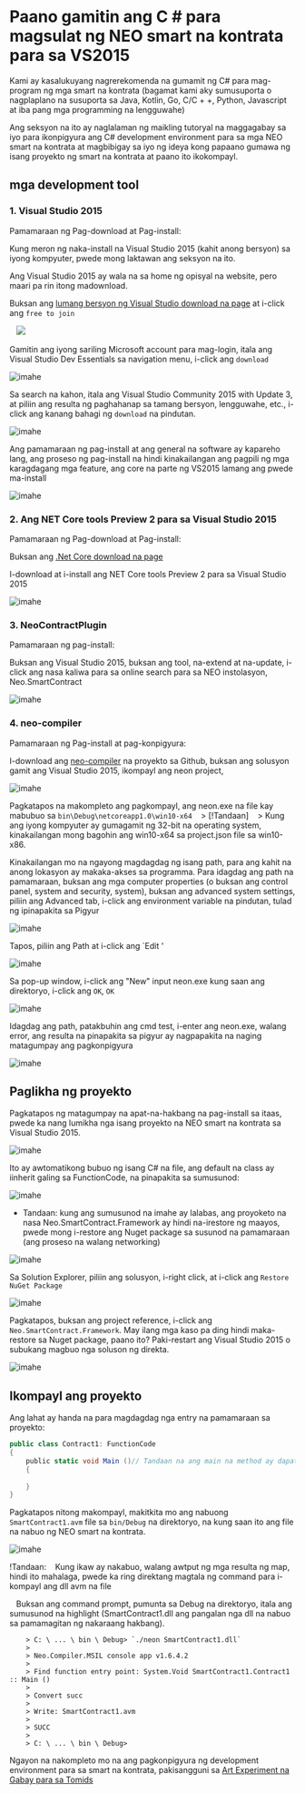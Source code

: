 # Paano gamitin ang C # para magsulat ng NEO smart na kontrata para sa VS2015

Kami ay kasalukuyang nagrerekomenda na gumamit ng C# para mag-program ng mga smart na kontrata (bagamat kami aky sumusuporta o nagplaplano na susuporta sa Java, Kotlin, Go, C/C + +, Python, Javascript at iba pang mga programming na lengguwahe)

Ang seksyon na ito ay naglalaman ng maikling tutoryal na maggagabay sa iyo para ikonpigyura ang C# development environment para sa mga NEO smart na kontrata at magbibigay sa iyo ng ideya kong papaano gumawa ng isang proyekto ng smart na kontrata at paano ito ikokompayl.

## mga development tool

### 1. Visual Studio 2015

Pamamaraan ng Pag-download at Pag-install:

Kung meron ng naka-install na Visual Studio 2015 (kahit anong bersyon) sa iyong kompyuter, pwede mong laktawan ang seksyon na ito.

Ang Visual Studio 2015 ay wala na sa home ng opisyal na website, pero maari pa rin itong madownload.

Buksan ang [lumang bersyon ng Visual Studio download na page](https://www.visualstudio.com/en/vans/vs/older-downloads/) at i-click ang `free to join`

   ![](assets/install_core_cross_platform_development_toolset.jpg)

Gamitin ang iyong sariling Microsoft account para mag-login, itala ang Visual Studio Dev Essentials sa navigation menu, i-click ang `download`

![imahe](assets/2017-05-10_13-47-10.jpg)

Sa search na kahon, itala ang Visual Studio Community 2015 with Update 3, at piliin ang resulta ng paghahanap sa tamang bersyon, lengguwahe, etc., i-click ang kanang bahagi ng `download` na pindutan.

![imahe](assets/2017-05-10_13-45-48.jpg)

Ang pamamaraan ng pag-install at ang general na software ay kapareho lang, ang proseso ng pag-install na hindi kinakailangan ang pagpili ng mga karagdagang mga feature, ang core na parte ng VS2015 lamang ang pwede ma-install

![imahe](assets/2017-05-10_9-48-54.jpg)

### 2. Ang NET Core tools Preview 2 para sa Visual Studio 2015

Pamamaraan ng Pag-download at Pag-install:

Buksan ang [.Net Core download na page](https://www.microsoft.com/net/download/core)

I-download at i-install ang NET Core tools Preview 2 para sa Visual Studio 2015

![imahe](assets/2017-05-10_15-38-46.jpg)

### 3. NeoContractPlugin

Pamamaraan ng pag-install:

Buksan ang Visual Studio 2015, buksan ang tool, na-extend at na-update, i-click ang nasa kaliwa para sa online search para sa NEO instolasyon, Neo.SmartContract

![imahe](assets/2017-05-10_15-50-48.jpg)

### 4. neo-compiler

Pamamaraan ng Pag-install at pag-konpigyura:

I-download ang [neo-compiler](https://github.com/neo-project/neo-compiler) na proyekto sa Github, buksan ang solusyon gamit ang Visual Studio 2015, ikompayl ang neon project,

![imahe](assets/2017-05-10_18-22-39.jpg)

Pagkatapos na makompleto ang pagkompayl, ang neon.exe na file kay mabubuo sa `bin\Debug\netcoreapp1.0\win10-x64`
   > [!Tandaan]
   > Kung ang iyong kompyuter ay gumagamit ng 32-bit na operating system, kinakailangan mong bagohin ang win10-x64 sa project.json file sa win10-x86.

Kinakailangan mo na ngayong magdagdag ng isang path, para ang kahit na anong lokasyon ay makaka-akses sa programma. Para idagdag ang path na pamamaraan, buksan ang mga computer properties (o buksan ang control panel, system and security, system), buksan ang advanced system settings, piliin ang Advanced tab, i-click ang environment variable na pindutan, tulad ng ipinapakita sa Pigyur

![imahe](assets/2017-05-10_18-37-05.jpg)

Tapos, piliin ang Path at i-click ang `Edit '

![imahe](assets/2017-05-10_18-46-05.jpg)

Sa pop-up window, i-click ang "New" input neon.exe kung saan ang direktoryo, i-click ang `OK`, `OK`

![imahe](assets/2017-05-10_18-48-11.jpg)

Idagdag ang path, patakbuhin ang cmd test, i-enter ang neon.exe, walang error, ang resulta na pinapakita sa pigyur ay nagpapakita na naging matagumpay ang pagkonpigyura

![imahe](assets/2017-05-10_18-52-10.jpg)

## Paglikha ng proyekto

Pagkatapos ng matagumpay na apat-na-hakbang na pag-install sa itaas, pwede ka nang lumikha nga isang proyekto na NEO smart na kontrata sa Visual Studio 2015.

![imahe](assets/2017-05-10_16-08-48.jpg)

Ito ay awtomatikong bubuo ng isang C# na file, ang default na class ay iinherit galing sa FunctionCode, na pinapakita sa sumusunod:

![imahe](assets/2017-05-10_16-25-09.jpg)

- Tandaan: kung ang sumusunod na imahe ay lalabas, ang proyoketo na nasa Neo.SmartContract.Framework ay hindi na-irestore ng maayos, pwede mong i-restore ang Nuget package sa susunod na pamamaraan (ang proseso na walang networking)

![imahe](assets/2017-05-10_16-27-40.jpg)

Sa Solution Explorer, piliin ang solusyon, i-right click, at i-click ang `Restore NuGet Package`

![imahe](assets/2017-05-10_16-28-39.jpg)

Pagkatapos, buksan ang project reference, i-click ang `Neo.SmartContract.Framework`. May ilang mga kaso pa ding hindi maka-restore sa Nuget package, paano ito? Paki-restart ang Visual Studio 2015 o subukang magbuo nga soluson ng direkta.

![imahe](assets/2017-05-10_16-31-55.jpg)

## Ikompayl ang proyekto

Ang lahat ay handa na para magdagdag nga entry na pamamaraan sa proyekto:

```c#
public class Contract1: FunctionCode
{
    public static void Main ()// Tandaan na ang main na method ay dapat i-capitalize
    {
        
    }
}
```
Pagkatapos nitong makompayl, makitkita mo ang nabuong `SmartContract1.avm` file sa `bin/Debug` na direktoryo, na kung saan ito ang file na nabuo ng NEO smart na kontrata.

![imahe](/assets/compile_smart_contract.jpg)


!Tandaan:
   Kung ikaw ay nakabuo, walang awtput ng mga resulta ng map, hindi ito mahalaga, pwede ka ring direktang magtala ng command para i-kompayl ang dll avm na file

   Buksan ang command prompt, pumunta sa Debug na direktoryo, itala ang sumusunod na highlight (SmartContract1.dll ang pangalan nga dll na nabuo sa pamamagitan ng nakaraang hakbang).
```
	> C: \ ... \ bin \ Debug> `./neon SmartContract1.dll`
	>
	> Neo.Compiler.MSIL console app v1.6.4.2
	>   
	> Find function entry point: System.Void SmartContract1.Contract1 :: Main ()
	>   
	> Convert succ
	>   
 	> Write: SmartContract1.avm
 	>
 	> SUCC
  	>
	> C: \ ... \ bin \ Debug>
```

Ngayon na nakompleto mo na ang pagkonpigyura ng development environment para sa smart na kontrata, pakisangguni sa [Art Experiment na Gabay para sa Tomids](tutorial.md)
